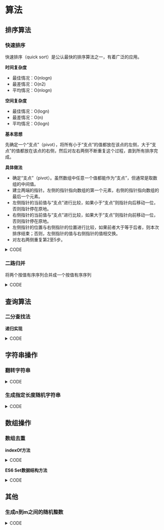 # 算法

## 排序算法

### 快速排序

快速排序（quick sort）是公认最快的排序算法之一，有着广泛的应用。

**时间复杂度**

* 最佳情况：O(nlogn)
* 最差情况：O(n2)
* 平均情况：O(nlogn)

**空间复杂度**

* 最佳情况：O(logn)
* 最差情况：O(n)
* 平均情况：O(logn)

**基本思想**

先确定一个“支点”（pivot），将所有小于“支点”的值都放在该点的左侧，大于“支点”的值都放在该点的右侧，然后对左右两侧不断重复这个过程，直到所有排序完成。

**具体做法**

* 确定“支点”（pivot）。虽然数组中任意一个值都能作为“支点”，但通常是取数组的中间值。
* 建立两端的指针。左侧的指针指向数组的第一个元素，右侧的指针指向数组的最后一个元素。
* 左侧指针的当前值与“支点”进行比较，如果小于“支点”则指针向后移动一位，否则指针停在原地。
* 右侧指针的当前值与“支点”进行比较，如果大于“支点”则指针向前移动一位，否则指针停在原地。
* 左侧指针的位置与右侧指针的位置进行比较，如果前者大于等于后者，则本次排序结束；否则，左侧指针的值与右侧指针的值相交换。
* 对左右两侧重复第2至5步。

<details>
<summary>CODE</summary>

```
function quickSort(arr) {
	function change(index1, index2) {
		[arr[index1], arr[index2]] = [arr[index2], arr[index1]];
	}

	function partition(left, right) {
		const pivot = arr[Math.floor((left + right) / 2)];
		let i = left;
		let j = right;
		while (i <= j) {
			while (arr[i] < pivot) {
				i++;
			}
			while (arr[j] > pivot) {
				j--;
			}
			if (i <= j) {
				change(i, j);
				i++;
				j--;
			}
		}
		if (left < i - 1) {
			partition(left, i - 1);
		}
		if (i < right) {
			partition(i, right);
		}
	}

	if (arr.length < 2) return arr;

	partition(0, arr.length - 1);

	return arr;
}
```

</details>

### 二路归并

将两个按值有序序列合并成一个按值有序序列

<details>
<summary>CODE</summary>

```
function merge(left, right) {
    var result = [],
        il = 0,
        ir = 0;

    while (il < left.length && ir < right.length) {
        if (left[il] < right[ir]) {
            result.push(left[il++]);
        } else {
            result.push(right[ir++]);
        }
    }
	// 将剩余的的复制到result
    while(left[il]){
        result.push(left[il++]);
    }
	// 将剩余的的复制到result
    while(right[ir]){
        result.push(right[ir++]);
    }
    return result;
}
```

</details>

## 查询算法

### 二分查找法

**递归实现**

<details>
<summary>CODE</summary>

```
function binarySearch(arr, val, low = 0, high = arr.length) {
    if (low > high)
        return -1;
    const mid = Math.floor((low + high) / 2);
    if (arr[mid] < val) {
        return binarySearch(arr, val, mid + 1, high);
    } else if (arr[mid] > val) {
        return binarySearch(arr, val, low, high - 1);
    } else {
        return mid;
    }
}
```

</details>

## 字符串操作

### 翻转字符串

<details>
<summary>CODE</summary>

```
function reverseString(str){
	return [...str].reverse().join('');
}
```

</details>

### 生成指定长度随机字符串

<details>
<summary>CODE</summary>

```
function randomString(n){
  var str = 'abcdefghijklmnopqrstuvwxyz0123456789';
  var tmp = '';
  for(var i=0; i<n; i++) {
    tmp += str.charAt(Math.round(Math.random()*str.length));
  }
  return tmp;
}
```

</details>

## 数组操作

### 数组去重

**indexOf方法**

<details>
<summary>CODE</summary>

```
var array = [1, 2, 1, 1, '1'];

function unique(array) {
    var res = array.filter(function(item, index, array){
        return array.indexOf(item) === index;
    })
    return res;
}

console.log(unique(array));
```

</details>

**ES6 Set数据结构方法**

<details>
<summary>CODE</summary>

```
var array = [1, 2, 1, 1, '1'];

function unique(array) {
   return Array.from(new Set(array));
}

console.log(unique(array)); // [1, 2, "1"]
```

简化如下：

```
function unique(array) {
    return [...new Set(array)];
}

var unique = (a) => [...new Set(a)]
```

</details>

## 其他

### 生成n到m之间的随机整数

<details>
<summary>CODE</summary>

```
function random(n, m){
	return Math.floor(Math.random()*(m-n))+n;
}
```

</details>